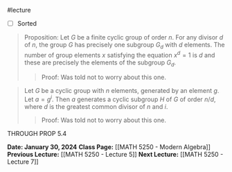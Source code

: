 #lecture 
- [ ] Sorted
>Proposition: Let $G$ be a finite cyclic group of order $n$. For any divisor $d$ of $n$, the group $G$ has precisely one subgroup $G_d$ with $d$ elements. The number of group elements $x$ satisfying the equation $x^d=1$ is $d$ and these are precisely the elements of the subgroup $G_d$.
>>Proof: Was told not to worry about this one. 

>Let $G$ be a cyclic group with $n$ elements, generated by an element $g$. Let $a=g^i$. Then $a$ generates a cyclic subgroup $H$ of $G$ of order $n/d$, where $d$ is the greatest common divisor of $n$ and $i$. 
>>Proof: Was told not to worry about this one. 

THROUGH PROP 5.4

**Date: January 30, 2024**
**Class Page:** [[MATH 5250 - Modern Algebra]]
**Previous Lecture:** [[MATH 5250 - Lecture 5]]
**Next Lecture:** [[MATH 5250 - Lecture 7]]